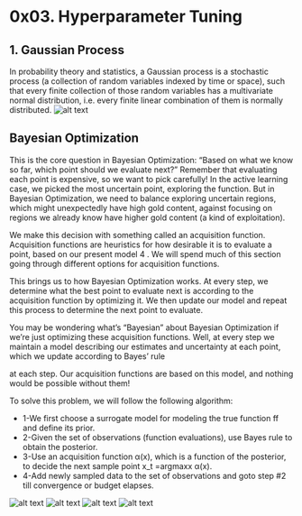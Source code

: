 # 0x03. Hyperparameter Tuning

## 1. Gaussian Process
In probability theory and statistics, a Gaussian process is a stochastic process (a collection of random variables indexed by time or space), such that every finite collection of those random variables has a multivariate normal distribution, i.e. every finite linear combination of them is normally distributed.
![alt text](https://www.astroml.org/_images/fig_gp_example_1.png)
##  Bayesian Optimization
This is the core question in Bayesian Optimization: “Based on what we know so far, which point should we evaluate next?” Remember that evaluating each point is expensive, so we want to pick carefully! In the active learning case, we picked the most uncertain point, exploring the function. But in Bayesian Optimization, we need to balance exploring uncertain regions, which might unexpectedly have high gold content, against focusing on regions we already know have higher gold content (a kind of exploitation).

We make this decision with something called an acquisition function. Acquisition functions are heuristics for how desirable it is to evaluate a point, based on our present model 4 . We will spend much of this section going through different options for acquisition functions.

This brings us to how Bayesian Optimization works. At every step, we determine what the best point to evaluate next is according to the acquisition function by optimizing it. We then update our model and repeat this process to determine the next point to evaluate.

You may be wondering what’s “Bayesian” about Bayesian Optimization if we’re just optimizing these acquisition functions. Well, at every step we maintain a model describing our estimates and uncertainty at each point, which we update according to Bayes’ rule

 at each step. Our acquisition functions are based on this model, and nothing would be possible without them!


  To solve this problem, we will follow the following algorithm:
 * 1-We first choose a surrogate model for modeling the true function ff and define its prior.
 *  2-Given the set of observations (function evaluations), use Bayes rule to obtain the posterior.
 * 3-Use an acquisition function α(x), which is a function of the posterior, to decide the next sample point x_t =argmaxx α(x).
 * 4-Add newly sampled data to the set of observations and goto step #2 till convergence or budget elapses.

![alt text](https://distill.pub/2020/bayesian-optimization/images/MAB_pngs/PI/0.075/2.png)
![alt text](https://distill.pub/2020/bayesian-optimization/images/MAB_pngs/PI/0.075/3.png)
![alt text](https://distill.pub/2020/bayesian-optimization/images/MAB_pngs/PI/0.075/4.png)
![alt text](https://distill.pub/2020/bayesian-optimization/images/MAB_pngs/PI/0.075/5.png)
